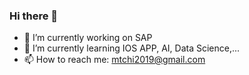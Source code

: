 ### Hi there 👋

<!--
**mtchis/mtchis** is a ✨ _special_ ✨ repository because its `README.md` (this file) appears on your GitHub profile.
-->

- 🔭 I’m currently working on SAP
- 🌱 I’m currently learning IOS APP, AI, Data Science,...
- 📫 How to reach me: mtchi2019@gmail.com

